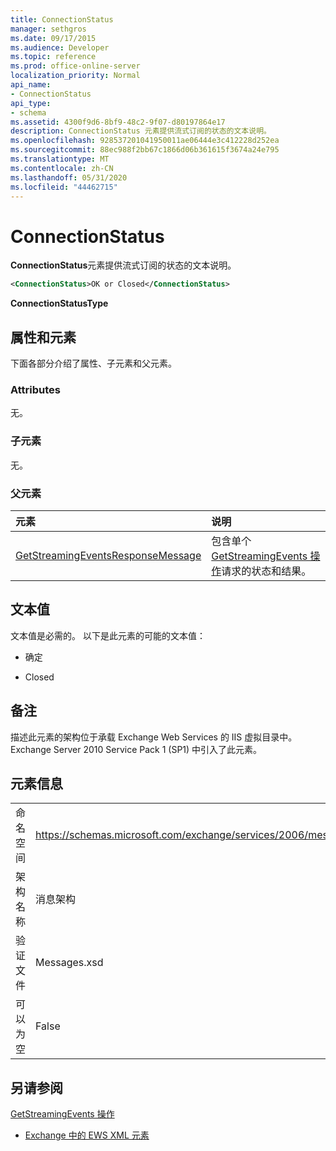 ```yaml
---
title: ConnectionStatus
manager: sethgros
ms.date: 09/17/2015
ms.audience: Developer
ms.topic: reference
ms.prod: office-online-server
localization_priority: Normal
api_name:
- ConnectionStatus
api_type:
- schema
ms.assetid: 4300f9d6-8bf9-48c2-9f07-d80197864e17
description: ConnectionStatus 元素提供流式订阅的状态的文本说明。
ms.openlocfilehash: 928537201041950011ae06444e3c412228d252ea
ms.sourcegitcommit: 88ec988f2bb67c1866d06b361615f3674a24e795
ms.translationtype: MT
ms.contentlocale: zh-CN
ms.lasthandoff: 05/31/2020
ms.locfileid: "44462715"
---
```

# <a name="connectionstatus"></a>ConnectionStatus

**ConnectionStatus**元素提供流式订阅的状态的文本说明。 
  
```xml
<ConnectionStatus>OK or Closed</ConnectionStatus>
```

 **ConnectionStatusType**
## <a name="attributes-and-elements"></a>属性和元素

下面各部分介绍了属性、子元素和父元素。
  
### <a name="attributes"></a>Attributes

无。
  
### <a name="child-elements"></a>子元素

无。
  
### <a name="parent-elements"></a>父元素

|**元素**|**说明**|
|:-----|:-----|
|[GetStreamingEventsResponseMessage](getstreamingeventsresponsemessage.md) <br/> |包含单个[GetStreamingEvents 操作](getstreamingevents-operation.md)请求的状态和结果。  <br/> |
   
## <a name="text-value"></a>文本值

文本值是必需的。 以下是此元素的可能的文本值：
  
- 确定
    
- Closed
    
## <a name="remarks"></a>备注

描述此元素的架构位于承载 Exchange Web Services 的 IIS 虚拟目录中。Exchange Server 2010 Service Pack 1 (SP1) 中引入了此元素。
  
## <a name="element-information"></a>元素信息

|||
|:-----|:-----|
|命名空间  <br/> |https://schemas.microsoft.com/exchange/services/2006/messages  <br/> |
|架构名称  <br/> |消息架构  <br/> |
|验证文件  <br/> |Messages.xsd  <br/> |
|可以为空  <br/> |False  <br/> |
   
## <a name="see-also"></a>另请参阅



[GetStreamingEvents 操作](getstreamingevents-operation.md)


- [Exchange 中的 EWS XML 元素](ews-xml-elements-in-exchange.md)

